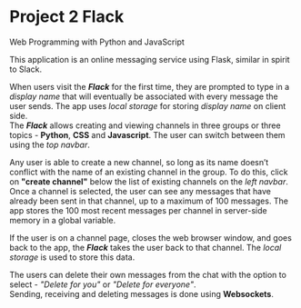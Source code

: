 # Project 2 Flack

Web Programming with Python and JavaScript

This application is an online messaging service using Flask, similar in spirit to Slack.  

When users visit the ***Flack*** for the first time, they are prompted to type in a *display name* that will eventually be associated with every message the user sends. The app uses *local storage* for storing *display name* on client side.  
The ***Flack*** allows creating and viewing channels in three groups or three topics - **Python**, **CSS** and **Javascript**. The user can switch between them using the *top navbar*.

Any user is able to create a new channel, so long as its name doesn’t conflict with the name of an existing channel in the group. To do this, click on **"create channel"** below the list of existing channels on the *left navbar*.  
Once a channel is selected, the user can see any messages that have already been sent in that channel, up to a maximum of 100 messages. The app stores the 100 most recent messages per channel in server-side memory in a global variable.

If the user is on a channel page, closes the web browser window, and goes back to the app, the ***Flack*** takes the user back to that channel. The *local storage* is used to store this data.

The users can delete their own messages from the chat with the option to select - *"Delete for you"* or *"Delete for everyone"*.  
Sending, receiving and deleting messages is done using **Websockets**.
